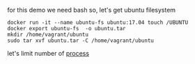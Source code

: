 for this demo we need bash so, let's get ubuntu filesystem

```
docker run -it --name ubuntu-fs ubuntu:17.04 touch /UBUNTU
docker export ubuntu-fs  -o ubuntu.tar
mkdir /home/vagrant/ubuntu
sudo tar xvf ubuntu.tar -C /home/vagrant/ubuntu
```

let's limit number of [process](../01-limit-processes/README.md) 